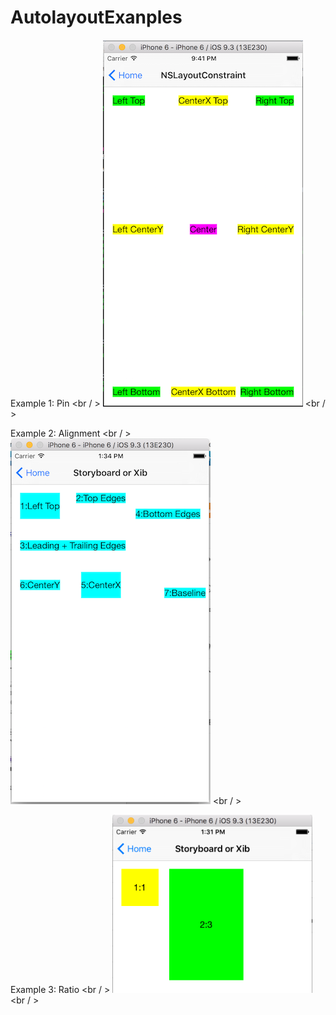 # AutolayoutExanples
Example 1: Pin <br / >
<img src="https://github.com/congpc/AutolayoutExamples/blob/master/Images/Autolayout_01.png" width="320"> <br / >

Example 2: Alignment <br / >
<img src="https://github.com/congpc/AutolayoutExamples/blob/master/Images/Autolayout_02.png" width="320"> <br / >

Example 3: Ratio <br / >
<img src="https://github.com/congpc/AutolayoutExamples/blob/master/Images/Autolayout_03.png" width="320"> <br / >

